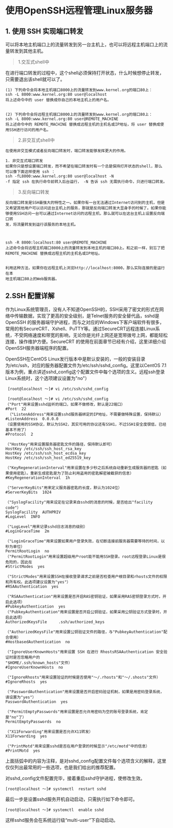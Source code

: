 

# 使用OpenSSH远程管理Linux服务器

## 1. 使用 SSH 实现端口转发

可以将本地主机端口上的流量转发到另一台主机上，也可以将远程主机端口上的流量转发到其他主机。

> 1.交互式shell中

在进行端口转发的过程中，这个shell必须保持打开状态，什么时候想停止转发，只需要退出该shell就可以了。
``` 
(1) 下列命令会将本地主机端口8000上的流量转发到www.kernel.org的端口80上：
ssh -L 8000:www.kernel.org:80 user@localhost
将上述命令中的 user 替换成你自己的本地主机上的用户名。


(2) 下列命令会将远程主机端口8000上的流量转发到www.kernel.org的端口80上：
ssh -L 8000:www.kernel.org:80 user@REMOTE_MACHINE
将上述命令中的 REMOTE_MACHINE 替换成远程主机的主机名或IP地址，将 user 替换成使用SSH进行访问的用户名。
```


> 2.非交互式shell中
``` 
在使用非交互模式或者反向端口转发时，端口转发能够发挥更大的作用。

1. 非交互式端口转发
如果你只是想设置端口转发，而不希望在端口转发时有一个总是保持打开状态的shell，那么
可以像下面这样使用 ssh ：
ssh -fL8000:www.kernel.org:80 user@localhost -N
-f 指定 ssh 在执行命令前转入后台运行， -N 告诉 ssh 无需执行命令，只进行端口转发。
```


> 3.反向端口转发
```
反向端口转发是SSH最强大的特性之一。如果你有一台无法通过Internet访问到的主机，但是又希望其他用户可以访问这台主机上的服务，那就是反向端口转发大显身手的时候了。如果你能
够使用SSH访问一台可以通过Internet访问的远程主机，那么就可以在这台主机上设置反向端口转
发，将流量转发到运行该服务的本地主机。



ssh -R 8000:localhost:80 user@REMOTE_MACHINE
上述命令会将远程主机端口8000上的流量转发到本地主机的端口80上。和之前一样，别忘了把REMOTE_MACHINE 替换成远程主机的主机名或IP地址。


利用这种方法，如果你在远程主机上浏览http://localhost:8000，那么实际连接的是运行在本
地主机端口80上的Web服务器。
```

## 2.SSH 配置详解

作为Linux系统管理员，没有人不知道OpenSSH的，SSH采用了密文的形式在网络中传输数据，实现了更高的安全级别，是Telnet服务的安全替代品，sshd是OpenSSH 的服务器端守护进程，而与之对应的Windows下客户端软件有很多，常用的有SecureCRT、Xshell、PuTTY等。通过SecureCRT远程连接Linux系统，不受网络速度和带宽的影响，无论你是光纤上网还是宽带拨号上网，都能轻松连接，操作维护方便。SecureCRT 的使用在前面章节已经有介绍，这里详细介绍OpenSSH服务器端程序的配置。

OpenSSH在CentOS Linux发行版本中是默认安装的，一般的安装目录为/etc/ssh，对应的服务器配置文件为/etc/ssh/sshd_config。这里以CentOS 7.1版本为例，重点讲述sshd_config这个配置文件中每个选项的含义。远程ssh登录Linux系统时，这个选项建议设置为"no"）



```
 [root@localhost ～]# vi /etc/ssh/sshd_config
 
 [root@localhost ～]# vi /etc/ssh/sshd_config
（"Port"用来设置sshd监听的端口，如果不做修改，默认是22端口）
#Port  22
 （"ListenAddress"用来设置sshd服务器绑定的IP地址，不需要做特殊设置，保持默认）    
#ListenAddress  0.0.0.0
（设置使用的SSH协议，默认为SSH2，其实可用的协议还有SSH1，不过SSH1安全度很低，已经基本不用了）
#Protocol  2

（"HostKey"用来设置服务器密匙文件的路径，保持默认即可）
HostKey /etc/ssh/ssh_host_rsa_key
HostKey /etc/ssh/ssh_host_ecdsa_key
HostKey /etc/ssh/ssh_host_ed25519_key

（"KeyRegenerationInterval"用来设置在多少秒之后系统自动重新生成服务器的密匙（如果使用密匙）。重新生成密匙是为了防止利用盗用的密匙解密被截获的信息）    
#KeyRegenerationInterval  1h

（"ServerKeyBits"用来定义服务器密匙的长度，默认为1024位）
#ServerKeyBits  1024

（"SyslogFacility"用来设定在记录来自sshd的消息的时候，是否给出"facility code"）
SyslogFacility  AUTHPRIV
#LogLevel  INFO

（"LogLevel"用来记录sshd日志消息的级别）
#LoginGraceTime  2m

（"LoginGraceTime"用来设置如果用户登录失败，在切断连接前服务器需要等待的时间，以秒为单位）
PermitRootLogin  no
（"PermitRootLogin"用来设置超级用户root能不能用SSH登录。root远程登录Linux是很危险的，因此在
#StrictModes  yes

（"StrictModes"用来设置SSH在接收登录请求之前是否检查用户根目录和rhosts文件的权限和所有权。此选项建议设置为"yes"）
#RSAAuthentication  yes

（"RSAAuthentication"用来设置是否开启RAS密钥验证，如果采用RAS密钥登录方式时，开启此选项）
#PubkeyAuthentication  yes
（"PubkeyAuthentication"用来设置是否开启公钥验证，如果采用公钥验证方式登录时，开启此选项）
AuthorizedKeysFile     .ssh/authorized_keys

（"AuthorizedKeysFile"用来设置公钥验证文件的路径，与"PubkeyAuthentication"配合使用）
#HostbasedAuthentication  no

（"IgnoreUserKnownHosts"用来设置 SSH 在进行 RhostsRSAAuthentication 安全验证时是否忽略用户的
"$HOME/.ssh/known_hosts"文件）
#IgnoreUserKnownHosts  no

（"IgnoreRhosts"用来设置验证的时候是否使用"～/.rhosts"和"～/.shosts"文件）
#IgnoreRhosts  yes

（"PasswordAuthentication"用来设置是否开启密码验证机制，如果是用密码登录系统，请设置为"yes"）
PasswordAuthentication  yes

（"PermitEmptyPasswords"用来设置是否允许用密码为空的账号登录系统，肯定是"no"了）
PermitEmptyPasswords  no

（"X11Forwarding"用来设置是否允许X11转发）
X11Forwarding  yes

（"PrintMotd"用来设置sshd是否在用户登录的时候显示"/etc/motd"中的信息）
#PrintMotd  yes
```

上面括弧中的内容为注释，是对sshd_config配置文件每个选项含义的解释，这里仅仅列出最常用的一些选项，也是我们给出的推荐配置。

对sshd_config文件配置完毕，接着重启sshd守护进程，使修改生效。

```
[root@localhost ～]# systemctl  restart sshd
```

最后一步是设置sshd服务开机自动启动，只需执行如下命令即可。

```
[root@localhost ～]# systemctl  enable sshd
```

这样sshd服务会在系统运行级“multi-user”下自动启动。

